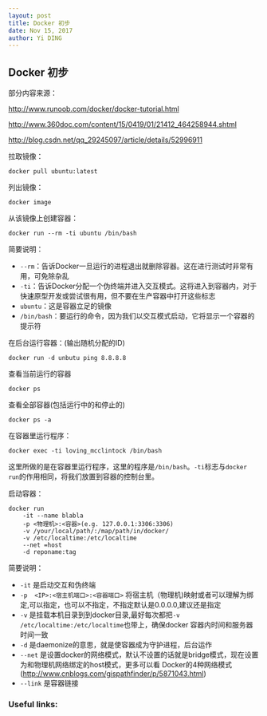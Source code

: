 ```yaml
--- 
layout: post
title: Docker 初步
date: Nov 15, 2017
author: Yi DING
---
```


[comment]: # (This blog introduce the use of Docker)

## Docker 初步
部分内容来源：

http://www.runoob.com/docker/docker-tutorial.html

http://www.360doc.com/content/15/0419/01/21412_464258944.shtml

http://blog.csdn.net/qq_29245097/article/details/52996911


拉取镜像：
```
docker pull ubuntu:latest
```

列出镜像：
```
docker image
```

从该镜像上创建容器：
```
docker run --rm -ti ubuntu /bin/bash
```
简要说明：
* `--rm`：告诉Docker一旦运行的进程退出就删除容器。这在进行测试时非常有用，可免除杂乱
* `-ti`：告诉Docker分配一个伪终端并进入交互模式。这将进入到容器内，对于快速原型开发或尝试很有用，但不要在生产容器中打开这些标志
* `ubuntu`：这是容器立足的镜像
* `/bin/bash`：要运行的命令，因为我们以交互模式启动，它将显示一个容器的提示符

在后台运行容器：(输出随机分配的ID)
```
docker run -d unbutu ping 8.8.8.8

```

查看当前运行的容器
```
docker ps
```

查看全部容器(包括运行中的和停止的)
```
docker ps -a
```

在容器里运行程序：
```
docker exec -ti loving_mcclintock /bin/bash
```
这里所做的是在容器里运行程序，这里的程序是`/bin/bash`。`-ti`标志与`docker run`的作用相同，将我们放置到容器的控制台里。

启动容器：
```
docker run 
    -it --name blabla  
    -p <物理机>:<容器>(e.g. 127.0.0.1:3306:3306)  
    -v /your/local/path/:/map/path/in/docker/ 
    -v /etc/localtime:/etc/localtime 
    --net =host 
    -d reponame:tag
```
简要说明：
* `-it` 是启动交互和伪终端
* `-p  <IP>:<宿主机端口>:<容器端口>` 将宿主机（物理机)映射或者可以理解为绑定,<IP>可以指定，也可以不指定，不指定默认是0.0.0.0,建议还是指定
* `-v` 是挂载本机目录到到docker目录,最好每次都把`-v /etc/localtime:/etc/localtime`也带上，确保docker 容器内时间和服务器时间一致
* `-d`  是daemonize的意思，就是使容器成为守护进程，后台运作 
* `--net` 是设置docker的网络模式，默认不设置的话就是bridge模式，现在设置为和物理机网络绑定的host模式，更多可以看 Docker的4种网络模式(http://www.cnblogs.com/gispathfinder/p/5871043.html)
* `--link` 是容器链接

### Useful links:

